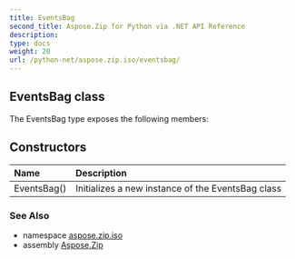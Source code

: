 ```yaml
---
title: EventsBag
second_title: Aspose.Zip for Python via .NET API Reference
description: 
type: docs
weight: 20
url: /python-net/aspose.zip.iso/eventsbag/
---
```


## EventsBag class



The EventsBag type exposes the following members:
## Constructors
| Name | Description |
| :- | :- |
|EventsBag()|Initializes a new instance of the EventsBag class|

### See Also

* namespace [aspose.zip.iso](/zip/python-net/aspose.zip.iso/)
* assembly [Aspose.Zip](/zip/python-net/)

